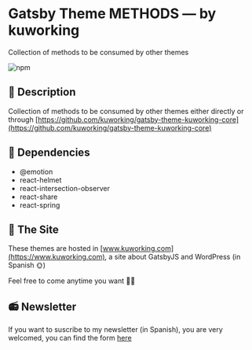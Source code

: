 # Gatsby Theme METHODS — by kuworking

Collection of methods to be consumed by other themes

![npm](https://img.shields.io/npm/v/@kuworking/methods?style=flat-square)

## 📝 Description

Collection of methods to be consumed by other themes either directly or through [https://github.com/kuworking/gatsby-theme-kuworking-core](https://github.com/kuworking/gatsby-theme-kuworking-core)

## 🧡 Dependencies

- @emotion
- react-helmet
- react-intersection-observer
- react-share
- react-spring

## 🖖 The Site

These themes are hosted in [www.kuworking.com](https://www.kuworking.com), a site about GatsbyJS and WordPress (in Spanish 🌞)

Feel free to come anytime you want 🙋‍♂️

## 📻 Newsletter

If you want to suscribe to my newsletter (in Spanish), you are very welcomed, you can find the form [here](https://www.kuworking.com/list)
